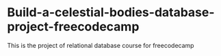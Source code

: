# Build-a-celestial-bodies-database-project-freecodecamp

This is the project of relational database course for freecodecamp
